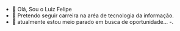 - 👋 Olá, Sou o Luiz Felipe
- 👀 Pretendo seguir carreira na aréa de tecnologia da informação.
- 🌱 atualmente estou meio parado em busca de oportunidade...
-.

